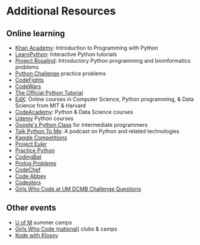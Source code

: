 # Additional Resources

## Online learning

- [Khan Academy](https://alison.com/course/introduction-to-programming-with-python): Introduction to Programming with Python
- [LearnPython](https://www.learnpython.org/): Interactive Python tutorials
- [Project Rosalind](http://rosalind.info/problems/locations/): Introductory Python programming and bioinformatics problems
- [Python Challenge](http://www.pythonchallenge.com/) practice problems
- [CodeFights](https://codefights.com)
- [CodeWars](https://www.codewars.com)
- [The Official Python Tutorial](https://docs.python.org/3/tutorial/index.html)
- [EdX](https://www.edx.org/learn/python): Online courses in Computer Science, Python programming, & Data Science from MIT & Harvard
- [CodeAcademy](https://www.codecademy.com/): Python & Data Science courses
- [Udemy](https://www.udemy.com/courses/search/?q=python%20programming&src=sac&kw=python&price=price-free&p=1) Python courses
- [Google's Python Class](https://developers.google.com/edu/python/) for intermediate programmers
- [Talk Python To Me](https://talkpython.fm/): A podcast on Python and related technologies
- [Kaggle Competitions](https://www.kaggle.com/competitions)
- [Project Euler](https://projecteuler.net)
- [Practice Python](https://www.practicepython.org/)
- [CodingBat](http://codingbat.com/python)
- [Prolog Problems](https://sites.google.com/site/prologsite/prolog-problems)
- [CodeChef](https://www.codechef.com/)
- [Code Abbey](http://www.codeabbey.com/)
- [Codesters](https://www.codesters.com/)
- [Girls Who Code at UM DCMB Challenge Questions](https://github.com/GWC-DCMB/challengeQuestions)

## Other events

- [U of M](https://lsa.umich.edu/wise/k-12-students-families/summer-camps.html) summer camps
- [Girls Who Code (national)](https://girlswhocode.com/locations/) clubs & camps
- [Kode with Klossy](https://www.kodewithklossy.com)
